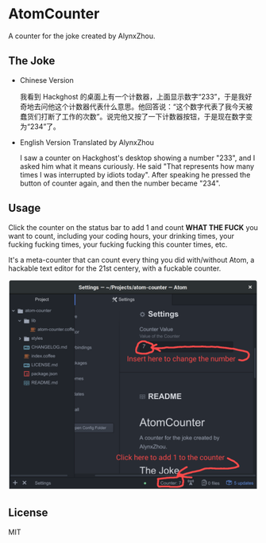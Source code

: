 AtomCounter
===========

A counter for the joke created by AlynxZhou.

## The Joke

- Chinese Version

	我看到 Hackghost 的桌面上有一个计数器，上面显示数字“233”，于是我好奇地去问他这个计数器代表什么意思。他回答说：“这个数字代表了我今天被蠢货们打断了工作的次数”。说完他又按了一下计数器按钮，于是现在数字变为“234”了。

- English Version Translated by AlynxZhou

	I saw a counter on Hackghost's desktop showing a number "233", and I asked him what it means curiously. He said "That represents how many times I was interrupted by idiots today". After speaking he pressed the button of counter again, and then the number became "234".

## Usage

Click the counter on the status bar to add 1 and count **WHAT THE FUCK** you want to count, including your coding hours, your drinking times, your fucking fucking times, your fucking fucking this counter times, etc.

It's a meta-counter that can count every thing you did with/without Atom, a hackable text editor for the 21st centery, with a fuckable counter.

![They say I need an image for my package.](./usage.png)

## License

MIT
